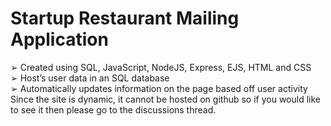 # Startup Restaurant Mailing Application

➢ Created using SQL, JavaScript, NodeJS, Express, EJS, HTML and CSS
<br />
➢ Host’s user data in an SQL database
<br />
➢ Automatically updates information on the page based off user activity
<br />
Since the site is dynamic, it cannot be hosted on github so if you would like to see it then please go to the discussions thread.

